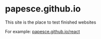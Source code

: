 # papesce.github.io

This site is the place to test finished websites

For example:
[papesce.github.io/react](https://papesce.github.io/react)
